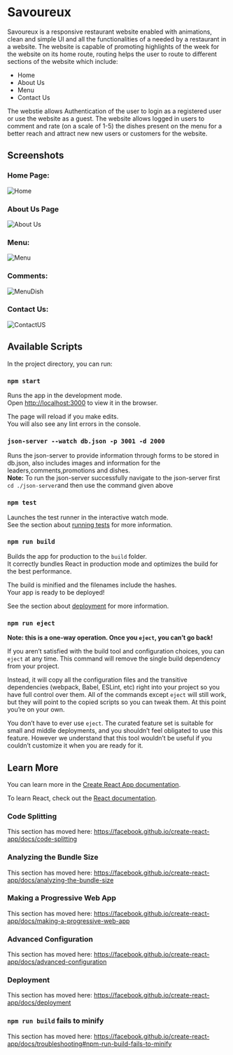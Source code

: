 # Savoureux

Savoureux is a responsive restaurant website enabled with animations, clean and simple UI and all the functionalities of a needed by a restaurant in a website. The website is capable of promoting highlights of the week for the website on its home route, routing helps the user to route to different sections of the website which include:
  - Home
  - About Us
  - Menu 
  - Contact Us
  
The webstie allows Authentication of the user to login as a registered user or use the website as a guest. The website allows logged in users to comment and rate (on a scale of 1-5) the dishes present on the menu for a better reach and attract new new users or customers for the website.

## Screenshots
### Home Page:
![Home](public/assets/Demo/Home.png)
### About Us Page
![About Us](public/assets/Demo/aboutus.png)
### Menu:
![Menu](public/assets/Demo/Menu.png)
### Comments:
![MenuDish](public/assets/Demo/MenuDish.png)
### Contact Us:
![ContactUS](public/assets/Demo/contactUs.png)

## Available Scripts

In the project directory, you can run:

### `npm start`

Runs the app in the development mode.<br />
Open [http://localhost:3000](http://localhost:3000) to view it in the browser.

The page will reload if you make edits.<br />
You will also see any lint errors in the console.

### `json-server --watch db.json -p 3001 -d 2000`
Runs the json-server to provide information through forms to be stored in db.json, also includes images and information for the leaders,comments,promotions and dishes.<br/>
**Note:** To run the json-server successfully navigate to the json-server first `cd ./json-server`and then use the command given above 

### `npm test`

Launches the test runner in the interactive watch mode.<br />
See the section about [running tests](https://facebook.github.io/create-react-app/docs/running-tests) for more information.

### `npm run build`

Builds the app for production to the `build` folder.<br />
It correctly bundles React in production mode and optimizes the build for the best performance.

The build is minified and the filenames include the hashes.<br />
Your app is ready to be deployed!

See the section about [deployment](https://facebook.github.io/create-react-app/docs/deployment) for more information.

### `npm run eject`

**Note: this is a one-way operation. Once you `eject`, you can’t go back!**

If you aren’t satisfied with the build tool and configuration choices, you can `eject` at any time. This command will remove the single build dependency from your project.

Instead, it will copy all the configuration files and the transitive dependencies (webpack, Babel, ESLint, etc) right into your project so you have full control over them. All of the commands except `eject` will still work, but they will point to the copied scripts so you can tweak them. At this point you’re on your own.

You don’t have to ever use `eject`. The curated feature set is suitable for small and middle deployments, and you shouldn’t feel obligated to use this feature. However we understand that this tool wouldn’t be useful if you couldn’t customize it when you are ready for it.

## Learn More

You can learn more in the [Create React App documentation](https://facebook.github.io/create-react-app/docs/getting-started).

To learn React, check out the [React documentation](https://reactjs.org/).

### Code Splitting

This section has moved here: https://facebook.github.io/create-react-app/docs/code-splitting

### Analyzing the Bundle Size

This section has moved here: https://facebook.github.io/create-react-app/docs/analyzing-the-bundle-size

### Making a Progressive Web App

This section has moved here: https://facebook.github.io/create-react-app/docs/making-a-progressive-web-app

### Advanced Configuration

This section has moved here: https://facebook.github.io/create-react-app/docs/advanced-configuration

### Deployment

This section has moved here: https://facebook.github.io/create-react-app/docs/deployment

### `npm run build` fails to minify

This section has moved here: https://facebook.github.io/create-react-app/docs/troubleshooting#npm-run-build-fails-to-minify
